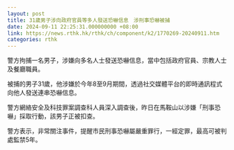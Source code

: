 ```yaml
---
layout: post
title: 31歲男子涉向政府官員等多人發送恐嚇信息　涉刑事恐嚇被捕
date: 2024-09-11 22:25:31.000000000 +08:00
link: https://news.rthk.hk/rthk/ch/component/k2/1770269-20240911.htm
categories: rthk
---
```


警方拘捕一名男子，涉嫌向多名人士發送恐嚇信息，當中包括政府官員、宗教人士及餐廳職員。

被捕的男子31歲，他涉嫌於今年8至9月期間，透過社交媒體平台的即時通訊程式向他人發送連串恐嚇信息。

警方網絡安全及科技罪案調查科人員深入調查後，昨日在馬鞍山以涉嫌「刑事恐嚇」採取行動，該男子正被扣查。

警方表示，非常關注事件，提醒市民刑事恐嚇屬嚴重罪行，一經定罪，最高可被判處監禁5年。
